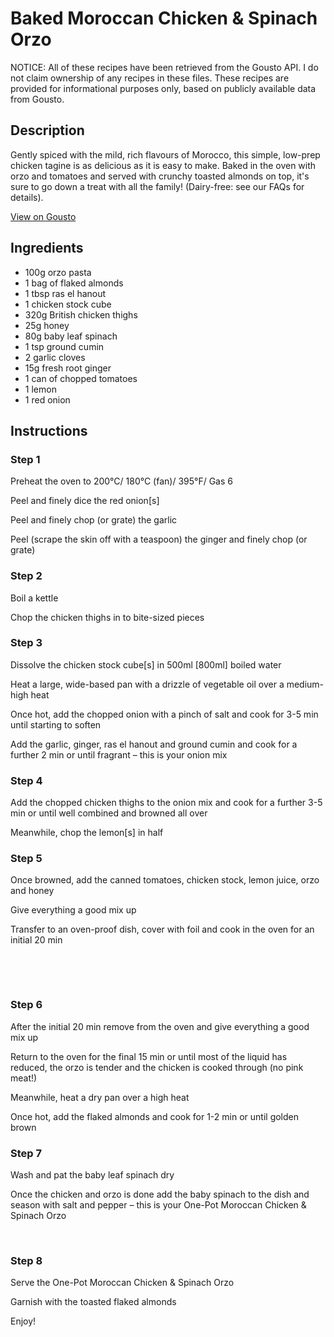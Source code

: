 # Baked Moroccan Chicken & Spinach Orzo

NOTICE: All of these recipes have been retrieved from the Gousto API. I do not claim ownership of any recipes in these files. These recipes are provided for informational purposes only, based on publicly available data from Gousto.

## Description

Gently spiced with the mild, rich flavours of Morocco, this simple, low-prep chicken tagine is as delicious as it is easy to make. Baked in the oven with orzo and tomatoes and served with crunchy toasted almonds on top, it's sure to go down a treat with all the family! (Dairy-free: see our FAQs for details).

[View on Gousto](https://www.gousto.co.uk/recipes/cookbook/baked-moroccan-chicken-spinach-orzo)

## Ingredients

- 100g orzo pasta
- 1 bag of flaked almonds
- 1 tbsp ras el hanout
- 1 chicken stock cube 
- 320g British chicken thighs
- 25g honey
- 80g baby leaf spinach
- 1 tsp ground cumin
- 2 garlic cloves
- 15g fresh root ginger
- 1 can of chopped tomatoes
- 1 lemon
- 1 red onion

## Instructions


### Step 1

Preheat the oven to 200&deg;C/ 180&deg;C (fan)/ 395&deg;F/ Gas 6


Peel and finely dice the red&nbsp;onion<span class="text-danger">[s]</span>


Peel and finely chop (or grate) the garlic


Peel (scrape the skin off with a teaspoon) the ginger&nbsp;and finely chop (or grate)


### Step 2

Boil a kettle


Chop the chicken thighs in to bite-sized pieces


### Step 3

Dissolve the chicken stock cube<span class="text-danger">[s]</span> in 500ml <span class="text-danger">[800ml]</span> boiled water


Heat a large, wide-based pan with a drizzle of vegetable oil&nbsp;over a medium-high heat


Once hot, add the chopped onion&nbsp;with a pinch of salt and cook for 3-5 min until starting to soften


Add the garlic, ginger, ras el hanout and&nbsp;ground cumin and cook for a further 2 min or until fragrant &ndash; this is your onion mix


### Step 4

Add the chopped chicken thighs to the onion mix and cook for a further 3-5 min or until well combined and browned all over&nbsp;


Meanwhile, chop the lemon<span class="text-danger">[s]</span> in half


### Step 5

Once browned, add the canned tomatoes, chicken stock, lemon juice, orzo and honey


Give everything a good mix up


Transfer to an oven-proof dish, cover with foil and cook in the oven for an initial 20 min


&nbsp;


&nbsp;


### Step 6

After the initial 20 min remove from the oven and give everything&nbsp;a good mix up


Return to the oven for the final 15 min or until most of the liquid has reduced, the&nbsp;orzo is tender and the chicken is cooked through (no pink meat!)&nbsp;


Meanwhile, heat a dry pan over a high heat&nbsp;


Once hot, add the flaked almonds and cook for 1-2 min or until golden brown


### Step 7

Wash and pat the baby leaf spinach dry


Once the chicken and orzo is done add the&nbsp;baby spinach&nbsp;to the dish and season with salt and pepper &ndash;&nbsp;this is your One-Pot Moroccan Chicken&nbsp;&amp; Spinach Orzo


&nbsp;

### Step 8

Serve the One-Pot Moroccan Chicken &amp; Spinach Orzo


Garnish with the&nbsp;toasted flaked&nbsp;almonds


Enjoy!

